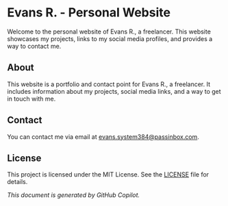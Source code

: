 # Evans R. - Personal Website

Welcome to the personal website of Evans R., a freelancer. This website showcases my projects, links to my social media profiles, and provides a way to contact me.

## About

This website is a portfolio and contact point for Evans R., a freelancer. It includes information about my projects, social media links, and a way to get in touch with me.

## Contact

You can contact me via email at [evans.system384@passinbox.com](mailto:evans.system384@passinbox.com).

## License

This project is licensed under the MIT License. See the [LICENSE](LICENSE) file for details.

_This document is generated by GitHub Copilot._